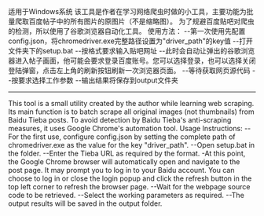 适用于Windows系统
该工具是作者在学习网络爬虫时做的小工具，主要功能为批量爬取百度帖子中的所有图片的原图片（不是缩略图）。
为了规避百度贴吧对爬虫的检测，所以使用了谷歌浏览器自动化工具。
使用方法：
--第一次使用先配置config.json，将chromedriver.exe完整路径设置为"driver_path"的key值
--打开文件夹下的setup.bat
--按格式要求输入贴吧网址
--此时会自动让弹出的谷歌浏览器进入帖子画面，他可能会要求登录百度账号。您可以选择登录，也可以选择关闭登陆弹窗，点击左上角的刷新按钮刷新一次浏览器页面。
--等待获取网页源代码
--按要求选择工作参数
--输出结果将保存到output文件夹

--------------------------------------------------
This tool is a small utility created by the author while learning web scraping. Its main function is to batch scrape all original images (not thumbnails) from Baidu Tieba posts.
To avoid detection by Baidu Tieba's anti-scraping measures, it uses Google Chrome's automation tool.
Usage Instructions:
--For the first use, configure config.json by setting the complete path of chromedriver.exe as the value for the key "driver_path".
--Open setup.bat in the folder.
--Enter the Tieba URL as required by the format.
-At this point, the Google Chrome browser will automatically open and navigate to the post page. It may prompt you to log in to your Baidu account. You can choose to log in or close the login popup and click the refresh button in the top left corner to refresh the browser page.
--Wait for the webpage source code to be retrieved.
--Select the working parameters as required.
--The output results will be saved in the output folder.
